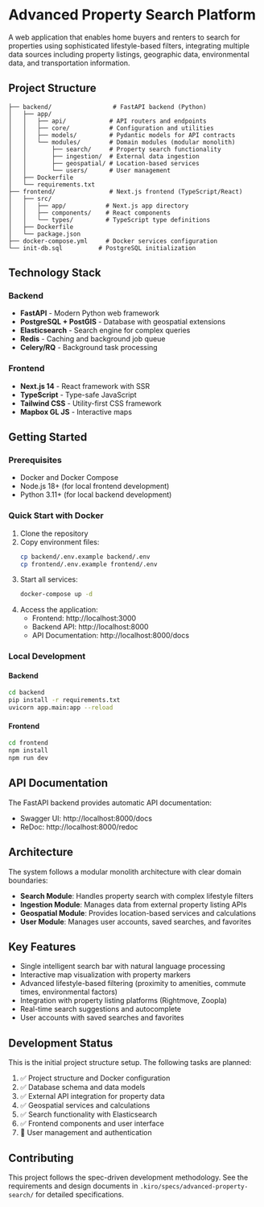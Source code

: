 # Advanced Property Search Platform

A web application that enables home buyers and renters to search for properties using sophisticated lifestyle-based filters, integrating multiple data sources including property listings, geographic data, environmental data, and transportation information.

## Project Structure

```
├── backend/                 # FastAPI backend (Python)
│   ├── app/
│   │   ├── api/            # API routers and endpoints
│   │   ├── core/           # Configuration and utilities
│   │   ├── models/         # Pydantic models for API contracts
│   │   └── modules/        # Domain modules (modular monolith)
│   │       ├── search/     # Property search functionality
│   │       ├── ingestion/  # External data ingestion
│   │       ├── geospatial/ # Location-based services
│   │       └── users/      # User management
│   ├── Dockerfile
│   └── requirements.txt
├── frontend/               # Next.js frontend (TypeScript/React)
│   ├── src/
│   │   ├── app/           # Next.js app directory
│   │   ├── components/    # React components
│   │   └── types/         # TypeScript type definitions
│   ├── Dockerfile
│   └── package.json
├── docker-compose.yml     # Docker services configuration
└── init-db.sql          # PostgreSQL initialization
```

## Technology Stack

### Backend
- **FastAPI** - Modern Python web framework
- **PostgreSQL + PostGIS** - Database with geospatial extensions
- **Elasticsearch** - Search engine for complex queries
- **Redis** - Caching and background job queue
- **Celery/RQ** - Background task processing

### Frontend
- **Next.js 14** - React framework with SSR
- **TypeScript** - Type-safe JavaScript
- **Tailwind CSS** - Utility-first CSS framework
- **Mapbox GL JS** - Interactive maps

## Getting Started

### Prerequisites
- Docker and Docker Compose
- Node.js 18+ (for local frontend development)
- Python 3.11+ (for local backend development)

### Quick Start with Docker

1. Clone the repository
2. Copy environment files:
   ```bash
   cp backend/.env.example backend/.env
   cp frontend/.env.example frontend/.env
   ```
3. Start all services:
   ```bash
   docker-compose up -d
   ```
4. Access the application:
   - Frontend: http://localhost:3000
   - Backend API: http://localhost:8000
   - API Documentation: http://localhost:8000/docs

### Local Development

#### Backend
```bash
cd backend
pip install -r requirements.txt
uvicorn app.main:app --reload
```

#### Frontend
```bash
cd frontend
npm install
npm run dev
```

## API Documentation

The FastAPI backend provides automatic API documentation:
- Swagger UI: http://localhost:8000/docs
- ReDoc: http://localhost:8000/redoc

## Architecture

The system follows a modular monolith architecture with clear domain boundaries:

- **Search Module**: Handles property search with complex lifestyle filters
- **Ingestion Module**: Manages data from external property listing APIs
- **Geospatial Module**: Provides location-based services and calculations
- **User Module**: Manages user accounts, saved searches, and favorites

## Key Features

- Single intelligent search bar with natural language processing
- Interactive map visualization with property markers
- Advanced lifestyle-based filtering (proximity to amenities, commute times, environmental factors)
- Integration with property listing platforms (Rightmove, Zoopla)
- Real-time search suggestions and autocomplete
- User accounts with saved searches and favorites

## Development Status

This is the initial project structure setup. The following tasks are planned:
1. ✅ Project structure and Docker configuration
2. ✅ Database schema and data models
3. ✅ External API integration for property data
4. ✅ Geospatial services and calculations
5. ✅ Search functionality with Elasticsearch
6. ✅ Frontend components and user interface
7. 🔄 User management and authentication

## Contributing

This project follows the spec-driven development methodology. See the requirements and design documents in `.kiro/specs/advanced-property-search/` for detailed specifications.